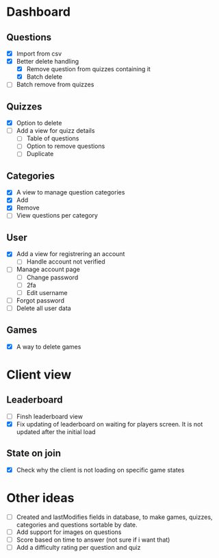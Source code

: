 # Dashboard

## Questions
- [x] Import from csv
- [x] Better delete handling
  - [x] Remove question from quizzes containing it 
  - [x] Batch delete
- [ ] Batch remove from quizzes

## Quizzes
- [x] Option to delete
- [ ] Add a view for quizz details
  - [ ] Table of questions
  - [ ] Option to remove questions
  - [ ] Duplicate

## Categories
- [x] A view to manage question categories
- [x] Add
- [x] Remove
- [ ] View questions per category

## User
- [x] Add a view for registrering an account
  - [ ] Handle account not verified
- [ ] Manage account page
  - [ ] Change password
  - [ ] 2fa
  - [ ] Edit username
- [ ] Forgot password
- [ ] Delete all user data

## Games
- [x] A way to delete games

# Client view

## Leaderboard
- [ ] Finsh leaderboard view
- [x] Fix updating of leaderboard on waiting for players screen. It is not updated after the initial load

## State on join
- [x] Check why the client is not loading on specific game states

# Other ideas
- [ ] Created and lastModifies fields in database, to make games, quizzes, categories and questions sortable by date.
- [ ] Add support for images on questions
- [ ] Score based on time to answer (not sure if i want that)
- [ ] Add a difficulty rating per question and quiz
